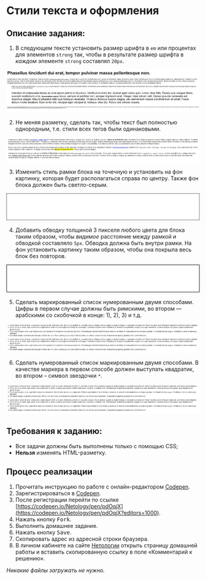 Стили текста и оформления
===

## Описание задания:

1. В следующем тексте установить размер шрифта в `em` или процентах для элементов `strong` так, чтобы в результате размер шрифта в *каждом* элементе `strong` составлял `20px`.

![Задание 1](resourses/font-1.jpg)

2. Не меняя разметку, сделать так, чтобы текст был полностью однородным, т.е. стили всех тегов были одинаковыми.

![Задание 2](resourses/font-2.jpg)

3. Изменить стиль рамки блока на точечную и установить на фон картинку, которая будет располагаться справа по центру. Также фон блока должен быть светло-серым.

![Задание 3](resourses/font-3.jpg)

4. Добавить обводку толщиной 3 пикселя любого цвета для блока таким образом, чтобы *видимое* расстояние между рамкой и обводкой составляло `5px`. Обводка должна быть внутри рамки. На фон установить картинку таким образом, чтобы она покрыла весь блок без повторов.

![Задание 4](resourses/font-4.jpg)

5. Сделать маркированный список нумерованным двумя способами. Цифры в первом случае должны быть римскими, во втором — арабскими со скобочкой в конце: 1), 2), 3) и т.д.

![Задание 5](resourses/font-5.jpg)

6. Сделать нумерованный список маркированным двумя способами. В качестве маркера в первом способе должен выступать квадратик, во втором – символ звездочки `*`.

![Задание 6](resourses/font-6.jpg)

## Требования к заданию:
- Все задачи должны быть выполнены только с помощью CSS;
- **Нельзя** изменять HTML-разметку.

## Процесс реализации

1. Прочитать инструкцию по работе с онлайн-редактором [Codepen](https://netology-university.bitbucket.io/guides/wm/codepen-guide/).
2. Зарегистрироваться в [Codepen](https://codepen.io).
3. После регистрации перейти по ссылке [https://codepen.io/Netology/pen/pdOqjX](https://codepen.io/Netology/pen/pdOqjX?editors=1000).
4. Нажать кнопку <kbd>Fork</kbd>.
5. Выполнить домашнее задание.
6. Нажать кнопку <kbd>Save</kbd>.
7. Скопировать адрес из адресной строки браузера.
8. В личном кабинете на сайте [Нетологии](https://netology.ru/) открыть страницу домашней работы и вставить скопированную ссылку в поле «Комментарий к решению».

*Никакие файлы загружать не нужно.*
